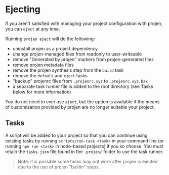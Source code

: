 # Ejecting

If you aren't satisfied with managing your project configuration with projen,
you can `eject` at any time.

Running `projen eject` will do the following:

- uninstall projen as a project dependency
- change projen-managed files from readonly to user-writeable
- remove "Generated by projen" markers from projen-generated files
- remove projen metadata files
- remove the projen synthesis step from the `build` task
- remove the `default` and `eject` tasks
- "backup" projenrc files from `.projenrc.xyz` to `.projenrc.xyz.bak`
- a separate task runner file is added to the root directory (see Tasks below
  for more information)

You do not need to ever use `eject`, but the option is available if the means of
customization provided by projen are no longer suitable your project.

## Tasks

A script will be added to your project so that you can continue using existing
tasks by running `scripts/run-task <task>` in your command line (or running `npm
run <task>` in node-based projects) if you so choose. You must retain the
`tasks.json` file found in the `.projen/` folder to use the task runner.

> Note: it is possible some tasks may not work after projen is ejected due to
the use of projen "builtin" steps.
